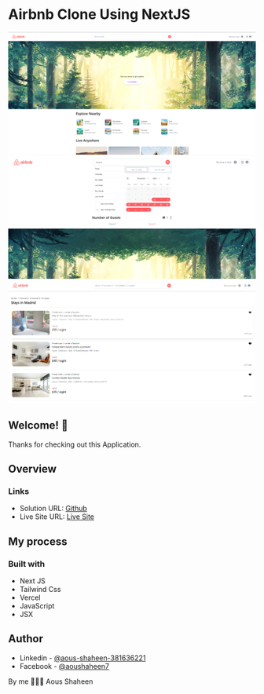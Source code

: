 # Airbnb Clone Using NextJS

![Airbnb Clone Using NextJS ](./styles/web-view01.png)
![Airbnb Clone Using NextJS ](./styles/web-view02.png)
![Airbnb Clone Using NextJS ](./styles/web-view03.png)


## Welcome! 👋
Thanks for checking out this Application.

## Overview

### Links

- Solution URL: [Github](https://github.com/Shaheen121/Airbnb-clone-nextjs.git)
- Live Site URL: [Live Site](https://airbnb-clone-9luh.vercel.app/)

## My process

### Built with

- Next JS
- Tailwind Css
- Vercel
- JavaScript
- JSX


## Author

- Linkedin - [@aous-shaheen-381636221](https://www.linkedin.com/in/aous-shaheen-381636221/)
- Facebook - [@aoushaheen7](https://www.facebook.com/shaheen7tl/)

By me 🚀🚀🚀
Aous Shaheen